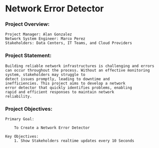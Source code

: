 # Network Error Detector

### Project Overview:
    Project Manager: Alan Gonzalez
    Network System Engineer: Marco Perez
    Stakeholders: Data Centers, IT Teams, and Cloud Providers

### Project Statement:
    Building reliable network infrastructures is challenging and errors can occur throughout the process. Without an effective monitoring system, stakeholders may struggle to 
    detect issues promptly, leading to downtime and 
    inefficiencies. This project aims to develop a network 
    error detector that quickly identifies problems, enabling 
    rapid and efficient responses to maintain network 
    reliability.

### Project Objectives:
    Primary Goal:

        To Create a Network Error Detector
    
    Key Objectives:
        1. Show Stakeholders realtime updates every 10 Seconds
    



